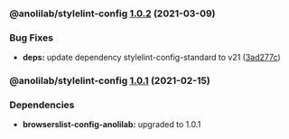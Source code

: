 ### @anolilab/stylelint-config [1.0.2](https://github.com/anolilab/javascript-style-guide/compare/@anolilab/stylelint-config@1.0.1...@anolilab/stylelint-config@1.0.2) (2021-03-09)


### Bug Fixes

* **deps:** update dependency stylelint-config-standard to v21 ([3ad277c](https://github.com/anolilab/javascript-style-guide/commit/3ad277c9d12f32ec1e2fdfbcbca2efd78987cfa3))

### @anolilab/stylelint-config [1.0.1](https://github.com/anolilab/javascript-style-guide/compare/@anolilab/stylelint-config@1.0.0...@anolilab/stylelint-config@1.0.1) (2021-02-15)



### Dependencies

* **browserslist-config-anolilab:** upgraded to 1.0.1
